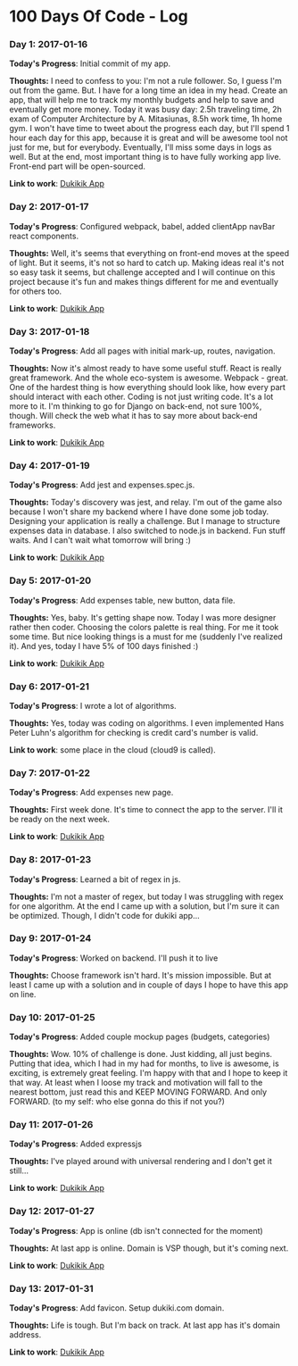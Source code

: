 # 100 Days Of Code - Log

### Day 1: 2017-01-16

**Today's Progress**: Initial commit of my app.

**Thoughts:** I need to confess to you: I'm not a rule follower. So, I guess I'm
out from the game. But. I have for a long time an idea in my head. Create an
app, that will help me to track my monthly budgets and help to save and
eventually get more money.
Today it was busy day: 2.5h traveling time, 2h exam of
Computer Architecture by A. Mitasiunas, 8.5h work time, 1h home gym. I won't have
time to tweet about the progress each day, but I'll spend 1 hour each day for
this app, because it is great and will be awesome tool not just for me, but for
everybody. Eventually, I'll miss some days in logs as well. But at the end, most
important thing is to have fully working app live.
Front-end part will be open-sourced.

**Link to work**: [Dukikik App](https://github.com/evaldasg/dukikik)

### Day 2: 2017-01-17

**Today's Progress**: Configured webpack, babel, added clientApp navBar react
components.

**Thoughts:** Well, it's seems that everything on front-end moves at the speed
of light. But it seems, it's not so hard to catch up.
Making ideas real it's not so easy task it seems, but challenge accepted and I
will continue on this project because it's fun and makes things different for me
and eventually for others too.

**Link to work**: [Dukikik App](https://github.com/evaldasg/dukikik)

### Day 3: 2017-01-18

**Today's Progress**: Add all pages with initial mark-up, routes, navigation.

**Thoughts:** Now it's almost ready to have some useful stuff. React is really
great framework. And the whole eco-system is awesome. Webpack - great. One of
the hardest thing is how everything should look like, how every part should
interact with each other. Coding is not just writing code. It's a lot more to
it. I'm thinking to go for Django on back-end, not sure 100%, though. Will check
the web what it has to say more about back-end frameworks.

**Link to work**: [Dukikik App](https://github.com/evaldasg/dukikik)

### Day 4: 2017-01-19

**Today's Progress**: Add jest and expenses.spec.js.

**Thoughts:** Today's discovery was jest, and relay.
I'm out of the game also because I won't share my backend where I have done some job
today. Designing your application is really a challenge. But I manage to
structure expenses data in database. I also switched to node.js in backend. Fun
stuff waits. And I can't wait what tomorrow will bring :)

**Link to work**: [Dukikik App](https://github.com/evaldasg/dukikik)

### Day 5: 2017-01-20

**Today's Progress**: Add expenses table, new button, data file.

**Thoughts:** Yes, baby. It's getting shape now. Today I was more designer
rather then coder. Choosing the colors palette is real thing. For me it took
some time. But nice looking things is a must for me (suddenly I've realized
it). And yes, today I have 5% of 100 days finished :)

**Link to work**: [Dukikik App](https://github.com/evaldasg/dukikik)

### Day 6: 2017-01-21

**Today's Progress**: I wrote a lot of algorithms.

**Thoughts:** Yes, today was coding on algorithms. I even implemented Hans Peter
Luhn's algorithm for checking is credit card's number is valid.

**Link to work**: some place in the cloud (cloud9 is called).

### Day 7: 2017-01-22

**Today's Progress**: Add expenses new page.

**Thoughts:** First week done. It's time to connect the app to the server. I'll
it be ready on the next week.

**Link to work**: [Dukikik App](https://github.com/evaldasg/dukikik)

### Day 8: 2017-01-23

**Today's Progress**: Learned a bit of regex in js.

**Thoughts:** I'm not a master of regex, but today I was struggling with regex
for one algorithm. At the end I came up with a solution, but I'm sure it can be
  optimized. Though, I didn't code for dukiki app...

### Day 9: 2017-01-24

**Today's Progress**: Worked on backend. I'll push it to live

**Thoughts:** Choose framework isn't hard. It's mission impossible. But at least
I came up with a solution and in couple of days I hope to have this app on
line.

### Day 10: 2017-01-25

**Today's Progress**: Added couple mockup pages (budgets, categories)

**Thoughts:** Wow. 10% of challenge is done. Just kidding, all just begins.
Putting that idea, which I had in my had for months, to live is awesome, is exciting, is
extremely great feeling. I'm happy with that and I hope to keep it that way. At
least when I loose my track and motivation will fall to the nearest bottom, just
read this and KEEP MOVING FORWARD. And only FORWARD. (to my self: who else gonna
do this if not you?)

### Day 11: 2017-01-26

**Today's Progress**: Added expressjs

**Thoughts:** I've played around with universal rendering and I don't get it
still...

**Link to work**: [Dukikik App](https://github.com/evaldasg/dukikik)

### Day 12: 2017-01-27

**Today's Progress**: App is online (db isn't connected for the moment)

**Thoughts:** At last app is online. Domain is VSP though, but it's coming next.

**Link to work**: [Dukikik App](https://github.com/evaldasg/dukikik)

### Day 13: 2017-01-31

**Today's Progress**: Add favicon. Setup dukiki.com domain.

**Thoughts:** Life is tough. But I'm back on track. At last app has it's domain
address.

**Link to work**: [Dukikik App](http://www.dukiki.com)
